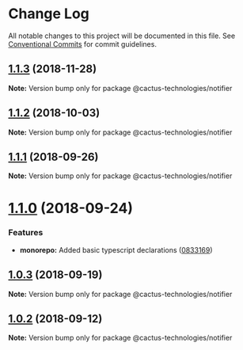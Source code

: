 # Change Log

All notable changes to this project will be documented in this file.
See [Conventional Commits](https://conventionalcommits.org) for commit guidelines.

## [1.1.3](http://cactus-bk@dev.azure.com:cactus-bk/cactus-tools/_git/utils-monorepo/compare/@cactus-technologies/notifier@1.1.2...@cactus-technologies/notifier@1.1.3) (2018-11-28)

**Note:** Version bump only for package @cactus-technologies/notifier

<a name="1.1.2"></a>

## [1.1.2](https://github.com/CactusTechnologies/cactus-utils/compare/@cactus-technologies/notifier@1.1.1...@cactus-technologies/notifier@1.1.2) (2018-10-03)

**Note:** Version bump only for package @cactus-technologies/notifier

<a name="1.1.1"></a>

## [1.1.1](https://github.com/CactusTechnologies/cactus-utils/compare/@cactus-technologies/notifier@1.1.0...@cactus-technologies/notifier@1.1.1) (2018-09-26)

**Note:** Version bump only for package @cactus-technologies/notifier

<a name="1.1.0"></a>

# [1.1.0](https://github.com/CactusTechnologies/cactus-utils/compare/@cactus-technologies/notifier@1.0.3...@cactus-technologies/notifier@1.1.0) (2018-09-24)

### Features

-   **monorepo:** Added basic typescript declarations ([0833169](https://github.com/CactusTechnologies/cactus-utils/commit/0833169))

<a name="1.0.3"></a>

## [1.0.3](https://github.com/CactusTechnologies/cactus-utils/compare/@cactus-technologies/notifier@1.0.2...@cactus-technologies/notifier@1.0.3) (2018-09-19)

**Note:** Version bump only for package @cactus-technologies/notifier

<a name="1.0.2"></a>

## [1.0.2](https://github.com/CactusTechnologies/cactus-utils/compare/@cactus-technologies/notifier@1.0.1...@cactus-technologies/notifier@1.0.2) (2018-09-12)

**Note:** Version bump only for package @cactus-technologies/notifier
